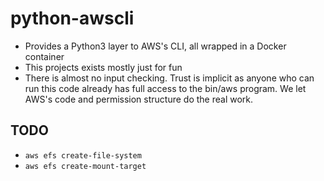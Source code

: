 # python-awscli
* Provides a Python3 layer to AWS's CLI, all wrapped in a Docker
container
* This projects exists mostly just for fun
* There is almost no input checking. Trust is implicit as anyone who
can run this code already has full access to the bin/aws program. We
let AWS's code and permission structure do the real work.

## TODO
* `aws efs create-file-system`
* `aws efs create-mount-target`

